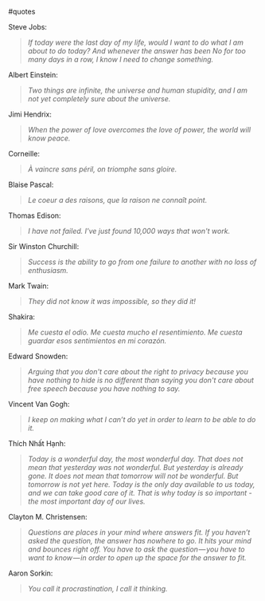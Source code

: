 #quotes

Steve Jobs:
> *If today were the last day of my life, would I want to do what I am about to do today? And whenever the answer has been No for too many days in a row, I know I need to change something.*

Albert Einstein:
> *Two things are infinite, the universe and human stupidity, and I am not yet completely sure about the universe.*

Jimi Hendrix:
> *When the power of love overcomes the love of power, the world will know peace.*

Corneille:
> *À vaincre sans péril, on triomphe sans gloire.*

Blaise Pascal:
> *Le coeur a des raisons, que la raison ne connaît point.*

Thomas Edison:
> *I have not failed. I've just found 10,000 ways that won't work.*

Sir Winston Churchill:
> *Success is the ability to go from one failure to another with no loss of enthusiasm.*

Mark Twain:
> *They did not know it was impossible, so they did it!*

Shakira:
> *Me cuesta el odio. Me cuesta mucho el resentimiento. Me cuesta guardar esos sentimientos en mi corazón.*

Edward Snowden:
> *Arguing that you don't care about the right to privacy because you have nothing to hide is no different than saying you don't care about free speech because you have nothing to say.*

Vincent Van Gogh:
> *I keep on making what I can’t do yet in order to learn to be able to do it.*

Thích Nhất Hạnh:
> *Today is a wonderful day, the most wonderful day. That does not mean that yesterday was not wonderful. But yesterday is already gone. It does not mean that tomorrow will not be wonderful. But tomorrow is not yet here. Today is the only day available to us today, and we can take good care of it. That is why today is so important - the most important day of our lives.*

Clayton M. Christensen:
> *Questions are places in your mind where answers fit. If you haven’t asked the question, the answer has nowhere to go. It hits your mind and bounces right off. You have to ask the question — you have to want to know — in order to open up the space for the answer to fit.*

Aaron Sorkin:
> *You call it procrastination, I call it thinking.*
